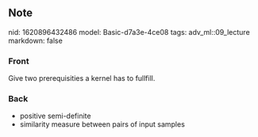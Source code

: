 ## Note
nid: 1620896432486
model: Basic-d7a3e-4ce08
tags: adv_ml::09_lecture
markdown: false

### Front
Give two prerequisities a kernel has to fullfill.

### Back
<div>
  <div>
    <ul>
      <li>positive semi-definite
      <li>similarity measure between pairs of input samples
    </ul>
  </div>
</div>
